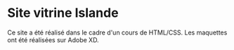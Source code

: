 # Site vitrine Islande

Ce site a été réalisé dans le cadre d'un cours de HTML/CSS. Les maquettes ont été réalisées sur Adobe XD.
